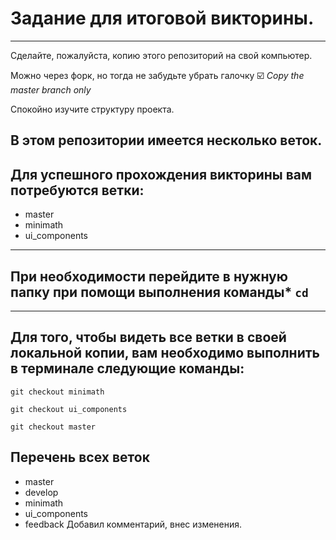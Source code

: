 # Задание для итоговой викторины.

---

Сделайте, пожалуйста, копию этого репозиторий на свой компьютер.

Можно через форк, но тогда не забудьте убрать галочку 
☑️ *Copy the master branch only*

Спокойно изучите структуру проекта.

## В этом репозитории имеется несколько веток. 

## Для успешного прохождения викторины вам потребуются ветки: 
- master
- minimath
- ui_components

---

## При необходимости перейдите в нужную папку при помощи выполнения команды* `cd`

---

## Для того, чтобы видеть все ветки в своей локальной копии, вам необходимо выполнить в терминале следующие команды:

`git checkout minimath`

`git checkout ui_components`

`git checkout master`


## Перечень всех веток
* master
* develop
* minimath
* ui_components
* feedback
Добавил комментарий, внес изменения.